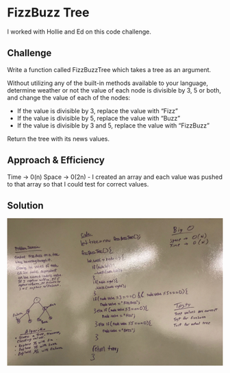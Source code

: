 # FizzBuzz Tree
I worked with Hollie and Ed on this code challenge. 

## Challenge
Write a function called FizzBuzzTree which takes a tree as an argument.

Without utilizing any of the built-in methods available to your language, determine weather or not the value of each node is divisible by 3, 5 or both, and change the value of each of the nodes:

* If the value is divisible by 3, replace the value with “Fizz”
* If the value is divisible by 5, replace the value with “Buzz”
* If the value is divisible by 3 and 5, replace the value with “FizzBuzz”

Return the tree with its news values.

## Approach & Efficiency
Time -> 0(n)
Space -> 0(2n) - I created an array and each value was pushed to that array so that I could test for correct values. 

## Solution
![White Board Solution](assets/fizz_buzz_tree.jpg)
